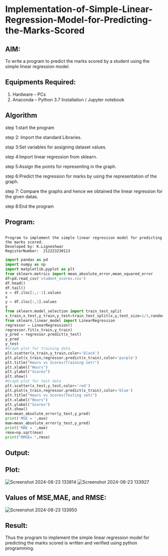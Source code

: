 # Implementation-of-Simple-Linear-Regression-Model-for-Predicting-the-Marks-Scored

## AIM:
To write a program to predict the marks scored by a student using the simple linear regression model.

## Equipments Required:
1. Hardware – PCs
2. Anaconda – Python 3.7 Installation / Jupyter notebook

## Algorithm

step 1:start the program

step 2: Import the standard Libraries.

stap 3:Set variables for assigning dataset values.

step 4:Import linear regression from sklearn.

step 5:Assign the points for representing in the graph.

step 6:Predict the regression for marks by using the representation of the graph.

step 7: Compare the graphs and hence we obtained the linear regression for the given datas.

step 8:End the program

## Program:
```

Program to implement the simple linear regression model for predicting the marks scored.
Developed by: K.Ligneshwar
RegisterNumber:  212223230113
```
```python
import pandas as pd
import numpy as np
import matplotlib.pyplot as plt
from sklearn.metrics import mean_absolute_error,mean_squared_error
df=pd.read_csv('student_scores.csv')
df.head()
df.tail()
x = df.iloc[:,:-1].values
x
y = df.iloc[:,1].values
y
from sklearn.model_selection import train_test_split
x_train,x_test,y_train,y_test=train_test_split(x,y,test_size=1/3,random_state=0)
from sklearn.linear_model import LinearRegression
regressor = LinearRegression()
regressor.fit(x_train,y_train)
y_pred = regressor.predict(x_test)
y_pred
y_test
#Graph plot for training data
plt.scatter(x_train,y_train,color='black')
plt.plot(x_train,regressor.predict(x_train),color='purple')
plt.title("Hours vs Scores(Training set)")
plt.xlabel("Hours")
plt.ylabel("Scores")
plt.show()
#Graph plot for test data
plt.scatter(x_test,y_test,color='red')
plt.plot(x_train,regressor.predict(x_train),color='blue')
plt.title("Hours vs Scores(Testing set)")
plt.xlabel("Hours")
plt.ylabel("Scores")
plt.show()
mse=mean_absolute_error(y_test,y_pred)
print('MSE = ',mse)
mae=mean_absolute_error(y_test,y_pred)
print('MAE = ',mae)
rmse=np.sqrt(mse)
print("RMSE= ",rmse)
```

## Output:
## Plot:
![Screenshot 2024-08-23 133814](https://github.com/user-attachments/assets/a6429200-63a2-47d8-af2d-258203533a96)
![Screenshot 2024-08-23 133927](https://github.com/user-attachments/assets/9ba9cfb9-c5ce-4e41-a85b-d7496d39f5bb)

## Values of MSE,MAE, and RMSE:
![Screenshot 2024-08-23 133950](https://github.com/user-attachments/assets/d8f89e41-2791-4b3f-a5fa-e66c307a126c)



## Result:
Thus the program to implement the simple linear regression model for predicting the marks scored is written and verified using python programming.
